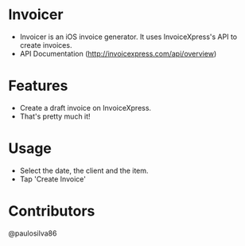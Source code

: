 # Invoicer
* Invoicer is an iOS invoice generator. It uses InvoiceXpress's API to create invoices.
* API Documentation (http://invoicexpress.com/api/overview)

# Features
* Create a draft invoice on InvoiceXpress.
* That's pretty much it!

# Usage
* Select the date, the client and the item.
* Tap 'Create Invoice'

# Contributors
@paulosilva86
